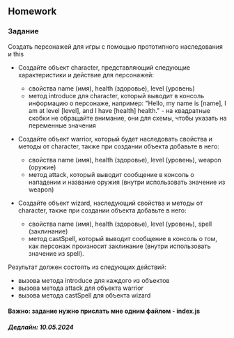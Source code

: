 ##  Homework

### Задание

Создать персонажей для игры с помощью прототипного наследования и this

- Создайте объект character, представляющий следующие характеристики и действие для персонажей:
    - свойства name (имя), health (здоровье), level (уровень)
    - метод introduce для character, который выводит в консоль информацию о персонаже, например: "Hello, my name is [name], I am at level [level], and I have [health] health." - на квадратные скобки не обращайте внимание, они для схемы, чтобы указать на переменные значения

- Создайте объект warrior, который будет наследовать свойства и методы от character, также при создании объекта добавьте в него:
    - свойства name (имя), health (здоровье), level (уровень), weapon (оружие)
    - метод attack, который выводит сообщение в консоль о нападении и название оружия (внутри использовать значение из weapon)

- Создайте объект wizard, наследующий свойства и методы от character, также при создании объекта добавьте в него: 
    - свойства name (имя), health (здоровье), level (уровень), spell (заклинание)
    - метод castSpell, который выводит сообщение в консоль о том, как персонаж произносит заклинание (внутри использовать значение из spell).

Результат должен состоять из следующих действий:
- вызова метода introduce для каждого из объектов
- вызова метода attack для объекта warrior
- вызова метода castSpell для объекта wizard

#### Важно: задание нужно прислать мне одним файлом - index.js
##### Дедлайн: 10.05.2024


